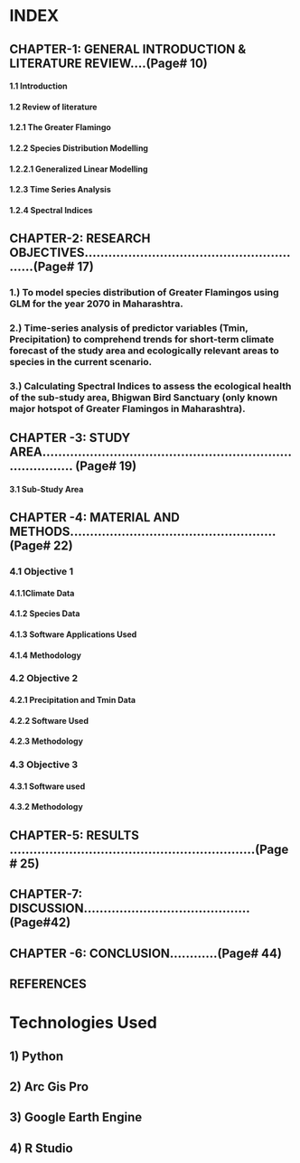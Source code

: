# INDEX
## CHAPTER-1: GENERAL INTRODUCTION & LITERATURE REVIEW....(Page# 10)
  #### 1.1 Introduction
   #### 1.2 Review of literature
   #### 1.2.1 The Greater Flamingo
   #### 1.2.2 Species Distribution Modelling
   #### 1.2.2.1 Generalized Linear Modelling
   #### 1.2.3 Time Series Analysis
   #### 1.2.4 Spectral Indices
## CHAPTER-2: RESEARCH OBJECTIVES..........................................................(Page# 17)
### 1.) To model species distribution of Greater Flamingos using GLM for the year 2070 in Maharashtra.
### 2.) Time-series analysis of predictor variables (Tmin, Precipitation) to comprehend trends for short-term climate forecast of the study area and ecologically relevant areas to species in the current scenario.
### 3.) Calculating Spectral Indices to assess the ecological health of the sub-study area, Bhigwan Bird Sanctuary (only known major hotspot of Greater Flamingos in Maharashtra).

## CHAPTER -3: STUDY AREA............................................................................... (Page# 19)
   #### 3.1 Sub-Study Area
## CHAPTER -4: MATERIAL AND METHODS....................................................(Page# 22)
### 4.1 Objective 1
  #### 4.1.1Climate Data
   #### 4.1.2 Species Data
   #### 4.1.3 Software Applications Used
   #### 4.1.4 Methodology
### 4.2 Objective 2
   #### 4.2.1 Precipitation and Tmin Data
   #### 4.2.2 Software Used
   #### 4.2.3 Methodology
### 4.3 Objective 3
   #### 4.3.1 Software used
   #### 4.3.2 Methodology 
## CHAPTER-5: RESULTS ..............................................................(Page # 25)
## CHAPTER-7: DISCUSSION……………………………………(Page#42)
## CHAPTER -6: CONCLUSION............(Page# 44)
## REFERENCES


# Technologies Used
  ## 1) Python
  ## 2) Arc Gis Pro
  ## 3) Google Earth Engine
  ## 4) R Studio
